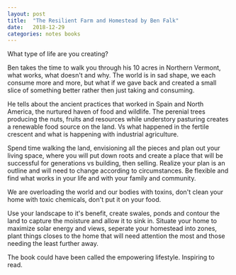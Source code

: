 ```yaml
---
layout: post
title:  "The Resilient Farm and Homestead by Ben Falk"
date:   2018-12-29
categories: notes books
---
```


What type of life are you creating? 

Ben takes the time to walk you through his 10 acres in Northern Vermont, what works, what doesn't and why. The world is in sad shape, we each consume more and more, but what if we gave back and created a small slice of something better rather then just taking and consuming.  

He tells about the ancient practices that worked in Spain and North America, the nurtured haven of food and wildlife.  The perenial trees producing the nuts, fruits and resources while understory pasturing creates a renewable food source on the land.  Vs what happened in the fertile crescent and what is happening with industrial agriculture.

Spend time walking the land, envisioning all the pieces and plan out your living space, where you will put down roots and create a place that will be successful for generations vs building, then selling. Realize your plan is an outline and will need to change according to circumstances.  Be flexible and find what works in your life and with your family and community.

We are overloading the world and our bodies with toxins, don't clean your home with toxic chemicals, don't put it on your food.

Use your landscape to it's benefit, create swales, ponds and contour the land to capture the moisture and allow it to sink in. Situate your home to maximize solar energy and views, seperate your homestead into zones, plant things closes to the home that will need attention the most and those needing the least further away.

The book could have been called the empowering lifestyle. Inspiring to read.

